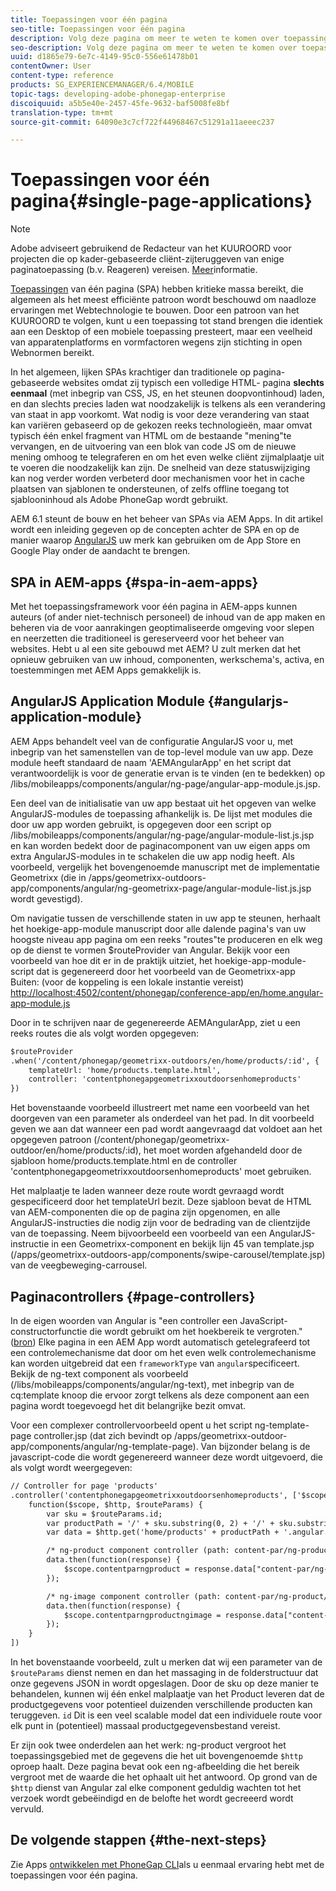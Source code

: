 ```yaml
---
title: Toepassingen voor één pagina
seo-title: Toepassingen voor één pagina
description: Volg deze pagina om meer te weten te komen over toepassingen die uit één pagina bestaan, dat wil zeggen dat u een toepassing kunt maken die dezelfde prestaties levert als een toepassing voor desktops of mobiele apparaten.
seo-description: Volg deze pagina om meer te weten te komen over toepassingen die uit één pagina bestaan, dat wil zeggen dat u een toepassing kunt maken die dezelfde prestaties levert als een toepassing voor desktops of mobiele apparaten.
uuid: d1865e79-6e7c-4149-95c0-556e61478b01
contentOwner: User
content-type: reference
products: SG_EXPERIENCEMANAGER/6.4/MOBILE
topic-tags: developing-adobe-phonegap-enterprise
discoiquuid: a5b5e40e-2457-45fe-9632-baf5008fe8bf
translation-type: tm+mt
source-git-commit: 64090e3c7cf722f44968467c51291a11aeeec237

---
```



# Toepassingen voor één pagina{#single-page-applications}

>[!NOTE]
>
>Adobe adviseert gebruikend de Redacteur van het KUUROORD voor projecten die op kader-gebaseerde cliënt-zijteruggeven van enige paginatoepassing (b.v. Reageren) vereisen. [Meer](/help/sites-developing/spa-overview.md)informatie.

[Toepassingen](https://en.wikipedia.org/wiki/Single-page_application) van één pagina (SPA) hebben kritieke massa bereikt, die algemeen als het meest efficiënte patroon wordt beschouwd om naadloze ervaringen met Webtechnologie te bouwen. Door een patroon van het KUUROORD te volgen, kunt u een toepassing tot stand brengen die identiek aan een Desktop of een mobiele toepassing presteert, maar een veelheid van apparatenplatforms en vormfactoren wegens zijn stichting in open Webnormen bereikt.

In het algemeen, lijken SPAs krachtiger dan traditionele op pagina-gebaseerde websites omdat zij typisch een volledige HTML- pagina **slechts eenmaal** (met inbegrip van CSS, JS, en het steunen doopvontinhoud) laden, en dan slechts precies laden wat noodzakelijk is telkens als een verandering van staat in app voorkomt. Wat nodig is voor deze verandering van staat kan variëren gebaseerd op de gekozen reeks technologieën, maar omvat typisch één enkel fragment van HTML om de bestaande &quot;mening&quot;te vervangen, en de uitvoering van een blok van code JS om de nieuwe mening omhoog te telegraferen en om het even welke cliënt zijmalplaatje uit te voeren die noodzakelijk kan zijn. De snelheid van deze statuswijziging kan nog verder worden verbeterd door mechanismen voor het in cache plaatsen van sjablonen te ondersteunen, of zelfs offline toegang tot sjablooninhoud als Adobe PhoneGap wordt gebruikt.

AEM 6.1 steunt de bouw en het beheer van SPAs via AEM Apps. In dit artikel wordt een inleiding gegeven op de concepten achter de SPA en op de manier waarop [AngularJS](https://angularjs.org/) uw merk kan gebruiken om de App Store en Google Play onder de aandacht te brengen.

## SPA in AEM-apps {#spa-in-aem-apps}

Met het toepassingsframework voor één pagina in AEM-apps kunnen auteurs (of ander niet-technisch personeel) de inhoud van de app maken en beheren via de voor aanrakingen geoptimaliseerde omgeving voor slepen en neerzetten die traditioneel is gereserveerd voor het beheer van websites. Hebt u al een site gebouwd met AEM? U zult merken dat het opnieuw gebruiken van uw inhoud, componenten, werkschema&#39;s, activa, en toestemmingen met AEM Apps gemakkelijk is.

## AngularJS Application Module {#angularjs-application-module}

AEM Apps behandelt veel van de configuratie AngularJS voor u, met inbegrip van het samenstellen van de top-level module van uw app. Deze module heeft standaard de naam &#39;AEMAngularApp&#39; en het script dat verantwoordelijk is voor de generatie ervan is te vinden (en te bedekken) op /libs/mobileapps/components/angular/ng-page/angular-app-module.js.jsp.

Een deel van de initialisatie van uw app bestaat uit het opgeven van welke AngularJS-modules de toepassing afhankelijk is. De lijst met modules die door uw app worden gebruikt, is opgegeven door een script op /libs/mobileapps/components/angular/ng-page/angular-module-list.js.jsp en kan worden bedekt door de paginacomponent van uw eigen apps om extra AngularJS-modules in te schakelen die uw app nodig heeft. Als voorbeeld, vergelijk het bovengenoemde manuscript met de implementatie Geometrixx (die in /apps/geometrixx-outdoors-app/components/angular/ng-geometrixx-page/angular-module-list.js.jsp wordt gevestigd).

Om navigatie tussen de verschillende staten in uw app te steunen, herhaalt het hoekige-app-module manuscript door alle dalende pagina&#39;s van uw hoogste niveau app pagina om een reeks &quot;routes&quot;te produceren en elk weg op de dienst te vormen $routeProvider van Angular. Bekijk voor een voorbeeld van hoe dit er in de praktijk uitziet, het hoekige-app-module-script dat is gegenereerd door het voorbeeld van de Geometrixx-app Buiten: (voor de koppeling is een lokale instantie vereist) [http://localhost:4502/content/phonegap/conference-app/en/home.angular-app-module.js](http://localhost:4502/content/phonegap/conference-app/en/home.angular-app-module.js)

Door in te schrijven naar de gegenereerde AEMAngularApp, ziet u een reeks routes die als volgt worden opgegeven:

```xml
$routeProvider
.when('/content/phonegap/geometrixx-outdoors/en/home/products/:id', {
    templateUrl: 'home/products.template.html',
    controller: 'contentphonegapgeometrixxoutdoorsenhomeproducts'
})
```

Het bovenstaande voorbeeld illustreert met name een voorbeeld van het doorgeven van een parameter als onderdeel van het pad. In dit voorbeeld geven we aan dat wanneer een pad wordt aangevraagd dat voldoet aan het opgegeven patroon (/content/phonegap/geometrixx-outdoor/en/home/products/:id), het moet worden afgehandeld door de sjabloon home/products.template.html en de controller &#39;contentphonegapgeometrixxoutdoorsenhomeproducts&#39; moet gebruiken.

Het malplaatje te laden wanneer deze route wordt gevraagd wordt gespecificeerd door het templateUrl bezit. Deze sjabloon bevat de HTML van AEM-componenten die op de pagina zijn opgenomen, en alle AngularJS-instructies die nodig zijn voor de bedrading van de clientzijde van de toepassing. Neem bijvoorbeeld een voorbeeld van een AngularJS-instructie in een Geometrixx-component en bekijk lijn 45 van template.jsp (/apps/geometrixx-outdoors-app/components/swipe-carousel/template.jsp) van de veegbeweging-carrousel.

## Paginacontrollers {#page-controllers}

In de eigen woorden van Angular is &quot;een controller een JavaScript-constructorfunctie die wordt gebruikt om het hoekbereik te vergroten.&quot; ([bron](https://docs.angularjs.org/guide/controller)) Elke pagina in een AEM App wordt automatisch getelegrafeerd tot een controlemechanisme dat door om het even welk controlemechanisme kan worden uitgebreid dat een `frameworkType` van `angular`specificeert. Bekijk de ng-text component als voorbeeld (/libs/mobileapps/components/angular/ng-text), met inbegrip van de cq:template knoop die ervoor zorgt telkens als deze component aan een pagina wordt toegevoegd het dit belangrijke bezit omvat.

Voor een complexer controllervoorbeeld opent u het script ng-template-page controller.jsp (dat zich bevindt op /apps/geometrixx-outdoor-app/components/angular/ng-template-page). Van bijzonder belang is de javascript-code die wordt gegenereerd wanneer deze wordt uitgevoerd, die als volgt wordt weergegeven:

```xml
// Controller for page 'products'
.controller('contentphonegapgeometrixxoutdoorsenhomeproducts', ['$scope', '$http', '$routeParams',
    function($scope, $http, $routeParams) {
        var sku = $routeParams.id;
        var productPath = '/' + sku.substring(0, 2) + '/' + sku.substring(0, 4) + '/' + sku;
        var data = $http.get('home/products' + productPath + '.angular.json' + cacheKiller);

        /* ng-product component controller (path: content-par/ng-product) */
        data.then(function(response) {
            $scope.contentparngproduct = response.data["content-par/ng-product"].items;
        });

        /* ng-image component controller (path: content-par/ng-product/ng-image) */
        data.then(function(response) {
            $scope.contentparngproductngimage = response.data["content-par/ng-product/ng-image"].items;
        });
    }
])
```

In het bovenstaande voorbeeld, zult u merken dat wij een parameter van de `$routeParams` dienst nemen en dan het massaging in de folderstructuur dat onze gegevens JSON in wordt opgeslagen. Door de sku op deze manier te behandelen, kunnen wij één enkel malplaatje van het Product leveren dat de productgegevens voor potentieel duizenden verschillende producten kan teruggeven. `id` Dit is een veel scalable model dat een individuele route voor elk punt in (potentieel) massaal productgegevensbestand vereist.

Er zijn ook twee onderdelen aan het werk: ng-product vergroot het toepassingsgebied met de gegevens die het uit bovengenoemde `$http` oproep haalt. Deze pagina bevat ook een ng-afbeelding die het bereik vergroot met de waarde die het ophaalt uit het antwoord. Op grond van de `$http` dienst van Angular zal elke component geduldig wachten tot het verzoek wordt gebeëindigd en de belofte het wordt gecreeerd wordt vervuld.

## De volgende stappen {#the-next-steps}

Zie Apps [ontwikkelen met PhoneGap CLI](/help/mobile/phonegap-apps-pg-cli.md)als u eenmaal ervaring hebt met de toepassingen voor één pagina.
